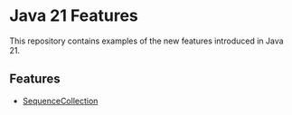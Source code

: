# Java 21 Features

This repository contains examples of the new features introduced in Java 21.

## Features

- [SequenceCollection](https://docs.oracle.com/en/java/javase/21/docs/api/java.base/java/util/SequencedCollection.html)
